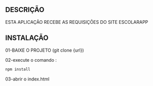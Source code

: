 ## DESCRIÇÃO
ESTA APLICAÇÃO RECEBE AS REQUISIÇÕES DO SITE ESCOLARAPP

## INSTALAÇÃO
01-BAIXE O PROJETO (git clone {url})

02-execute o comando : 
```bash
npm install
```
03-abrir o index.html